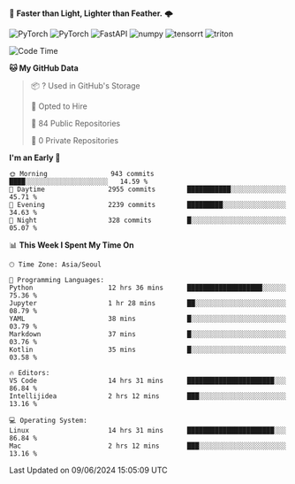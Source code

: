 :rocket: **Faster than Light, Lighter than Feather.** 🌩️

  <img alt="PyTorch" src ="https://img.shields.io/badge/PyTorch-EE4C2C.svg?&style=for-the-badge&logo=PyTorch&logoColor=white"/> <img alt="PyTorch" src ="https://img.shields.io/badge/Lightning-792EE5.svg?&style=for-the-badge&logo=PyTorch Lightning&logoColor=white"/> <img alt="FastAPI" src ="https://img.shields.io/badge/FastAPI-3E8E84.svg?&style=for-the-badge&logo=FastAPI&logoColor=white"/> <img alt="numpy" src ="https://img.shields.io/badge/NumPy-013243.svg?&style=for-the-badge&logo=NumPy&logoColor=white"/> <img alt="tensorrt" src ="https://img.shields.io/badge/TensorRT-76B900.svg?&style=for-the-badge&logo=nvidia&logoColor=white"/> <img alt="triton" src ="https://img.shields.io/badge/Triton-76B900.svg?&style=for-the-badge&logo=nvidia&logoColor=white"/>

<!--START_SECTION:waka-->
![Code Time](http://img.shields.io/badge/Code%20Time-423%20hrs%2017%20mins-blue)

**🐱 My GitHub Data** 

> 📦 ? Used in GitHub's Storage 
 > 
> 💼 Opted to Hire
 > 
> 📜 84 Public Repositories 
 > 
> 🔑 0 Private Repositories 
 > 
**I'm an Early 🐤** 

```text
🌞 Morning                943 commits         ████░░░░░░░░░░░░░░░░░░░░░   14.59 % 
🌆 Daytime                2955 commits        ███████████░░░░░░░░░░░░░░   45.71 % 
🌃 Evening                2239 commits        █████████░░░░░░░░░░░░░░░░   34.63 % 
🌙 Night                  328 commits         █░░░░░░░░░░░░░░░░░░░░░░░░   05.07 % 
```


📊 **This Week I Spent My Time On** 

```text
🕑︎ Time Zone: Asia/Seoul

💬 Programming Languages: 
Python                   12 hrs 36 mins      ███████████████████░░░░░░   75.36 % 
Jupyter                  1 hr 28 mins        ██░░░░░░░░░░░░░░░░░░░░░░░   08.79 % 
YAML                     38 mins             █░░░░░░░░░░░░░░░░░░░░░░░░   03.79 % 
Markdown                 37 mins             █░░░░░░░░░░░░░░░░░░░░░░░░   03.76 % 
Kotlin                   35 mins             █░░░░░░░░░░░░░░░░░░░░░░░░   03.58 % 

🔥 Editors: 
VS Code                  14 hrs 31 mins      ██████████████████████░░░   86.84 % 
Intellijidea             2 hrs 12 mins       ███░░░░░░░░░░░░░░░░░░░░░░   13.16 % 

💻 Operating System: 
Linux                    14 hrs 31 mins      ██████████████████████░░░   86.84 % 
Mac                      2 hrs 12 mins       ███░░░░░░░░░░░░░░░░░░░░░░   13.16 % 
```


 Last Updated on 09/06/2024 15:05:09 UTC
<!--END_SECTION:waka-->
